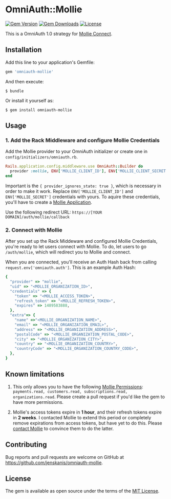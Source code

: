 # OmniAuth::Mollie

[![Gem Version](https://img.shields.io/gem/v/omniauth-mollie.svg)](https://rubygems.org/gems/omniauth-mollie)
[![Gem Downloads](https://img.shields.io/gem/dt/omniauth-mollie.svg)](https://rubygems.org/gems/omniauth-mollie)
[![License](https://img.shields.io/badge/License-MIT_License-blue.svg)](https://github.com/jenskanis/omniauth-mollie/blob/master/LICENSE)

This is a OmniAuth 1.0 strategy for [Mollie Connect](https://www.mollie.com/en/docs/oauth/overview).

## Installation

Add this line to your application's Gemfile:

```ruby
gem 'omniauth-mollie'
```

And then execute:

    $ bundle

Or install it yourself as:

    $ gem install omniauth-mollie

## Usage

### 1. Add the Rack Middleware and configure Mollie Credentials

Add the Mollie provider to your OmniAuth initializer or create one in `config/initializers/omniauth.rb`. 

```ruby
Rails.application.config.middleware.use OmniAuth::Builder do
  provider :mollie, ENV['MOLLIE_CLIENT_ID'], ENV['MOLLIE_CLIENT_SECRET'], { provider_ignores_state: true }
end
```

Important is the `{ provider_ignores_state: true }`, which is necessary in order to make it work. Replace `ENV['MOLLIE_CLIENT_ID']` and `ENV['MOLLIE_SECRET']` credentials with yours. To aquire these credentials, you'll have to create a [Mollie Application](https://www.mollie.com/dashboard/settings/applications).


Use the following redirect URL: `https://[YOUR DOMAIN]/auth/mollie/callback`

### 2. Connect with Mollie

After you set up the Rack Middeware and configured Mollie Credentials, you're ready to let users connect with Mollie. To do, let users to go `/auth/mollie`, which will redirect you to Mollie and connect.

When you are connected, you'll receive an Auth Hash back from calling `request.env['omniauth.auth']`. This is an example Auth Hash:

```ruby
{
  "provider" => "mollie",
  "uid" => "<MOLLIE_ORGANIZATION_ID>",
  "credentials" => {
    "token" => "<MOLLIE_ACCESS_TOKEN>",
    "refresh_token" => "<MOLLIE_REFRESH_TOKEN>",
    "expires" => 1489583888,
  },
  "extra"=> {
    "name" =>"<MOLLIE_ORGANIZATION_NAME>",
    "email" => "<MOLLIE_ORGANIZATION_EMAIL>",
    "address" => "<MOLLIE_ORGANIZATION_ADDRESS>",
    "postalCode" => "<MOLLIE_ORGANIZATION_POSTAL_CODE>",
    "city" => "<MOLLIE_ORGANIZATION_CITY>",
    "country" => "<MOLLIE_ORGANIZATION_COUNTRY>",
    "countryCode" => "<MOLLIE_ORGANIZATION_COUNTRY_CODE>",
  },
}
```

## Known limitations

1. This only allows you to have the following [Mollie Permissions](https://www.mollie.com/nl/docs/oauth/permissions): `payments.read, customers.read, subscriptions.read, organizations.read`. Please create a pull request if you'd like the gem to have more permissions.

2. Mollie's access tokens expire in **1 hour**, and their refresh tokens expire in **2 weeks**. I contacted Mollie to extend this period or completely remove expirations from access tokens, but have yet to do this. Please [contact Mollie](https://help.mollie.com/hc/en/requests/new) to convince them to do the latter.

## Contributing

Bug reports and pull requests are welcome on GitHub at https://github.com/jenskanis/omniauth-mollie.


## License

The gem is available as open source under the terms of the [MIT License](http://opensource.org/licenses/MIT).

